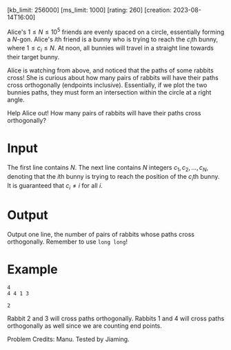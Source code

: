 [kb_limit: 256000]
[ms_limit: 1000]
[rating: 260]
[creation: 2023-08-14T16:00]

Alice's $1 \le N \le 10^5$ friends are evenly spaced on a circle, essentially forming a $N$-gon. Alice's $i$th friend is a bunny who is trying to reach the $c_i$th bunny, where $1 \le c_i \le N$. At noon, all bunnies will travel in a straight line towards their target bunny. 

Alice is watching from above, and noticed that the paths of some rabbits cross! She is curious about how many pairs of rabbits will have their paths cross orthogonally (endpoints inclusive). Essentially, if we plot the two bunnies paths, they must form an intersection within the circle at a right angle.

Help Alice out! How many pairs of rabbits will have their paths cross orthogonally?

# Input

The first line contains $N$. The next line contains $N$ integers $c_1, c_2, \ldots, c_N$, denoting that the $i$th bunny is trying to reach the position of the $c_i$th bunny. It is guaranteed that $c_i \neq i$ for all $i$.

# Output

Output one line, the number of pairs of rabbits whose paths cross orthogonally. Remember to use `long long`!

# Example

```in
4
4 4 1 3
```
```out
2
```

Rabbit $2$ and $3$ will cross paths orthogonally. Rabbits $1$ and $4$ will cross paths orthogonally as well since we are counting end points.

Problem Credits: Manu. Tested by Jiaming.